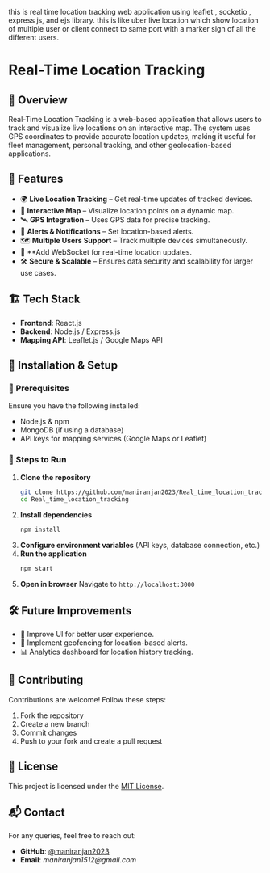 this is real time location tracking web application using leaflet , socketio , express js, and ejs library.
this is like uber live location which show location of multiple user or client connect to same port with a marker sign of all the different users.

# Real-Time Location Tracking

## 📌 Overview
Real-Time Location Tracking is a web-based application that allows users to track and visualize live locations on an interactive map. The system uses GPS coordinates to provide accurate location updates, making it useful for fleet management, personal tracking, and other geolocation-based applications.

## 🚀 Features
- 🌍 **Live Location Tracking** – Get real-time updates of tracked devices.
- 📌 **Interactive Map** – Visualize location points on a dynamic map.
- 🛰 **GPS Integration** – Uses GPS data for precise tracking.
- 🔔 **Alerts & Notifications** – Set location-based alerts.
- 🗺 **Multiple Users Support** – Track multiple devices simultaneously.
- 🔔 **Add WebSocket for real-time location updates.
- 🛠 **Secure & Scalable** – Ensures data security and scalability for larger use cases.

## 🏗 Tech Stack
- **Frontend**: React.js 
- **Backend**: Node.js / Express.js
- **Mapping API**: Leaflet.js / Google Maps API


## 📂 Installation & Setup

### 🔹 Prerequisites
Ensure you have the following installed:
- Node.js & npm
- MongoDB (if using a database)
- API keys for mapping services (Google Maps or Leaflet)

### 🔹 Steps to Run
1. **Clone the repository**
   ```sh
   git clone https://github.com/maniranjan2023/Real_time_location_tracking.git
   cd Real_time_location_tracking
   ```
2. **Install dependencies**
   ```sh
   npm install
   ```
3. **Configure environment variables** (API keys, database connection, etc.)
4. **Run the application**
   ```sh
   npm start
   ```
5. **Open in browser**
   Navigate to `http://localhost:3000`



## 🛠 Future Improvements
- 🔄 Improve UI for better user experience.
- 📍 Implement geofencing for location-based alerts.
- 📊 Analytics dashboard for location history tracking.

## 🤝 Contributing
Contributions are welcome! Follow these steps:
1. Fork the repository
2. Create a new branch
3. Commit changes
4. Push to your fork and create a pull request

## 📝 License
This project is licensed under the [MIT License](LICENSE).

## 📬 Contact
For any queries, feel free to reach out:
- **GitHub**: [@maniranjan2023](https://github.com/maniranjan2023)
- **Email**: _maniranjan1512@gmail.com_


